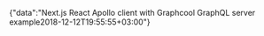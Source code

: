 {"data":"Next.js React Apollo client with Graphcool GraphQL server example2018-12-12T19:55:55+03:00"}
